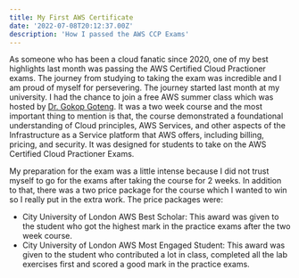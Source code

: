 ```yaml
---
title: My First AWS Certificate
date: '2022-07-08T20:12:37.00Z'
description: 'How I passed the AWS CCP Exams'
---
```


As someone who has been a cloud fanatic since 2020, one of my best highlights last month was passing the AWS Certified Cloud Practioner exams. The journey from studying to taking the exam was incredible and I am proud of myself for persevering. The journey started last month at my university. I had the chance to join a free AWS summer class which was hosted by <a href="http://eecs.qmul.ac.uk/profiles/gotenggokop.html">Dr. Gokop Goteng</a>. It was a two week course and the most important thing to mention is that, the course demonstrated a foundational understanding of Cloud principles, AWS Services, and other aspects of the Infrastructure as a Service platform that AWS offers, including billing, pricing, and security. It was designed for students to take on the AWS Certified Cloud Practioner Exams.

My preparation for the exam was a little intense because I did not trust myself to go for the exams after taking the course for 2 weeks. In addition to that, there was a two price package for the course which I wanted to win so I really put in the extra work. The price packages were:
- City University of London AWS Best Scholar: This award was given to the student who got the highest mark in the practice exams after the two week course.
- City University of London AWS Most Engaged Student: This award was given to the student who contributed a lot in class, completed all the lab exercises first and scored a good mark in the practice exams.
